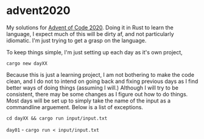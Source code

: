 # advent2020
My solutions for [Advent of Code 2020](https://adventofcode.com/2020/about). 
Doing it in Rust to learn the language, I expect much of this will be dirty af,
and not particularly idiomatic. I'm just trying to get a grasp on the language.

To keep things simple, I'm just setting up each day as it's own project, 
```
cargo new dayXX
```

Because this is just a learning project, I am not bothering to make the code
clean, and I do not to intend on going back and fixing previous days as I find
better ways of doing things (assuming I will.)
Although I will try to be consistent, there may be some changes as I figure out
how to do things. Most days will be set up to simply take the name of the input
as a commandline arguement. Below is a list of exceptions.
```
cd dayXX && cargo run input/input.txt
```
`day01` - `cargo run < input/input.txt`
